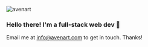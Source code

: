 ![avenart](https://avenart.com/images/front.png)

### Hello there! I'm a full-stack web dev 👋
Email me at [info@avenart.com](mailto:info@avenart.com) to get in touch. Thanks!
